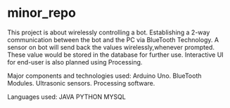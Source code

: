 minor_repo
==========
This project is about wirelessly controlling a bot.
Establishing a 2-way communication between the bot and the PC via BlueTooth Technology.
A sensor on bot will send back the values wirelessly,whenever prompted.
These value would be stored in the database for further use.
Interactive UI for end-user is also planned using Processing.


Major components and technologies used:
Arduino Uno.
BlueTooth Modules.
Ultrasonic sensors.
Processing software.
 
Languages used:
JAVA
PYTHON
MYSQL
